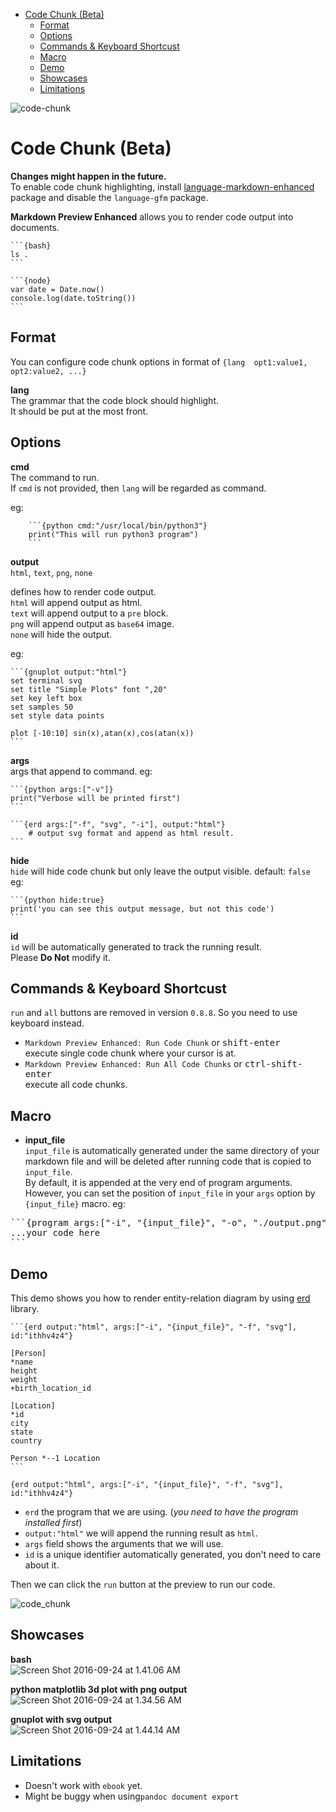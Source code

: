 <!-- toc orderedList:0 depthFrom: 1 -->

- [Code Chunk (Beta)](#code-chunk-beta)
	- [Format](#format)
	- [Options](#options)
	- [Commands & Keyboard Shortcust](#commands-keyboard-shortcust)
	- [Macro](#macro)
	- [Demo](#demo)
	- [Showcases](#showcases)
	- [Limitations](#limitations)

<!-- tocstop -->

![code-chunk](http://i.imgur.com/MAtC3SD.gif)

# Code Chunk (Beta)  
**Changes might happen in the future.**  
To enable code chunk highlighting, install [language-markdown-enhanced](https://atom.io/packages/language-markdown-enhanced) package and disable the `language-gfm` package.    

**Markdown Preview Enhanced** allows you to render code output into documents.     

    ```{bash}
    ls .
    ```

    ```{node}
    var date = Date.now()
    console.log(date.toString())
    ```   

## Format
You can configure code chunk options in format of `{lang  opt1:value1, opt2:value2, ...}`    

**lang**  
The grammar that the code block should highlight.  
It should be put at the most front.  

## Options
**cmd**    
The command to run.  
If `cmd` is not provided, then `lang` will be regarded as command.    

eg:  

		```{python cmd:"/usr/local/bin/python3"}
		print("This will run python3 program")
		```


**output**  
`html`, `text`, `png`, `none`  

defines how to render code output.   
`html` will append output as html.   
`text` will append output to a `pre` block.    
`png` will append output as `base64` image.  
`none` will hide the output.  

eg:     

    ```{gnuplot output:"html"}
    set terminal svg
    set title "Simple Plots" font ",20"
    set key left box
    set samples 50
    set style data points

    plot [-10:10] sin(x),atan(x),cos(atan(x))
    ```

**args**  
args that append to command. eg:    

    ```{python args:["-v"]}
    print("Verbose will be printed first")
    ```

    ```{erd args:["-f", "svg", "-i"], output:"html"}
		# output svg format and append as html result.
    ```

**hide**  
`hide` will hide code chunk but only leave the output visible. default: `false`  
eg:

    ```{python hide:true}
    print('you can see this output message, but not this code')
    ```

**id**  
`id` will be automatically generated to track the running result.  
Please **Do Not** modify it.  

## Commands & Keyboard Shortcust
`run` and `all` buttons are removed in version `0.8.8`. So you need to use keyboard instead.    
* `Markdown Preview Enhanced: Run Code Chunk` or <kbd>shift-enter</kbd>      
execute single code chunk where your cursor is at.    
* `Markdown Preview Enhanced: Run All Code Chunks` or <kbd>ctrl-shift-enter</kbd>   
execute all code chunks.    

## Macro
* **input_file**  
`input_file` is automatically generated under the same directory of your markdown file and will be deleted after running code that is copied to `input_file`.      
By default, it is appended at the very end of program arguments.  
However, you can set the position of `input_file` in your `args` option by `{input_file}` macro. eg:  

<pre>
```{program args:["-i", "{input_file}", "-o", "./output.png"]}
...your code here
```
</pre>

## Demo
This demo shows you how to render entity-relation diagram by using [erd](https://github.com/BurntSushi/erd) library.   

    ```{erd output:"html", args:["-i", "{input_file}", "-f", "svg"], id:"ithhv4z4"}

    [Person]
    *name
    height
    weight
    +birth_location_id

    [Location]
    *id
    city
    state
    country

    Person *--1 Location
    ```

`{erd output:"html", args:["-i", "{input_file}", "-f", "svg"], id:"ithhv4z4"}`  
* `erd` the program that we are using. (*you need to have the program installed first*)  
* `output:"html"` we will append the running result as `html`.  
* `args` field shows the arguments that we will use.  
* `id` is a unique identifier automatically generated, you don't need to care about it.  

Then we can click the `run` button at the preview to run our code.  

![code_chunk](http://i.imgur.com/a7LkJYD.gif)

## Showcases
**bash**  
![Screen Shot 2016-09-24 at 1.41.06 AM](http://i.imgur.com/v5Y7juh.png)

**python matplotlib 3d plot with png output**  
![Screen Shot 2016-09-24 at 1.34.56 AM](http://i.imgur.com/TDFxRNy.png)

**gnuplot with svg output**    
![Screen Shot 2016-09-24 at 1.44.14 AM](http://i.imgur.com/S93g7Tk.png)

## Limitations
* Doesn't work with `ebook` yet.  
* Might be buggy when using`pandoc document export`